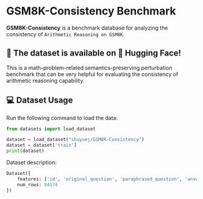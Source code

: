 # GSM8K-Consistency Benchmark
**GSM8K-Consistency** is a benchmark database for analyzing the consistency of `Arithmetic Reasoning on GSM8K`. 

## 🚀 The dataset is available on 🤗 Hugging Face!
This is a math-problem-related semantics-preserving perturbation benchmark that can be very helpful for evaluating the consistency of arithmetic reasoning capability.

## 💻 Dataset Usage
Run the following command to load the data:
```python
from datasets import load_dataset

dataset = load_dataset("shuyuej/GSM8K-Consistency")
dataset = dataset['train']
print(dataset)
```

Dataset description:
```python
Dataset({
    features: ['id', 'original_question', 'paraphrased_question', 'answer'],
    num_rows: 84174
})
```
